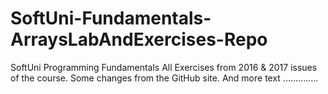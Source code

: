 # SoftUni-Fundamentals-ArraysLabAndExercises-Repo
SoftUni Programming Fundamentals All Exercises from 2016 &amp; 2017 issues of the course.
Some changes from the GitHub site. And more text ..............
